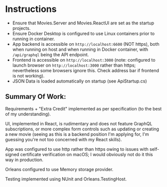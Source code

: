# Instructions
- Ensure that Movies.Server and Movies.ReactUI are set as the startup projects.
- Ensure Docker Desktop is configured to use Linux containers prior to running in container.
- App backend is accessible on `http://localhost:6600` (NOT https), both when running on host and when running in Docker container, with `/api/graphql` being the API endpoint. 
- Frontend is accessible on `http://localhost:3000` (note: configured to launch browser on `http://localhost:3000` rather than https; nevertheless some browsers ignore this. Check address bar if frontend is not working).
- JSON Data is loaded automatically on startup (see ApiStartup.cs)

## Summary Of Work:
Requirements + "Extra Credit" implemented as per specification (to the best of my understanding). 

UI, implemented in React, is rudimentary and does not feature GraphQL subscriptions, or more complex form controls such as updating or creating a new movie (seeing as this is a backend position I'm applying for, I'm guessing you're not too concerned with my React skills).

App was configured to use http rather than https owing to issues with self-signed certificate verification on macOS; I would obviously not do it this way in production. 

Orleans configured to use Memory storage provider.

Testing implemented using NUnit and Orleans.TestingHost.
